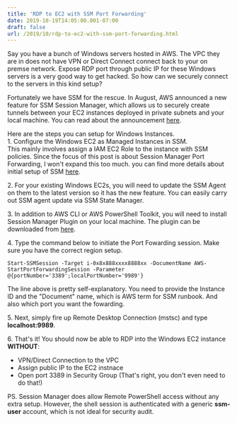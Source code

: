 ```yaml
---
title: 'RDP to EC2 with SSM Port Forwarding'
date: 2019-10-19T14:05:00.001-07:00
draft: false
url: /2019/10/rdp-to-ec2-with-ssm-port-forwarding.html
---
```


Say you have a bunch of Windows servers hosted in AWS. The VPC they are in does not have VPN or Direct Connect connect back to your on premse network. Expose RDP port through public IP for these Windows servers is a very good way to get hacked. So how can we securely connect to the servers in this kind setup?  
  
Fortunately we have SSM for the rescue. In August, AWS announced a new feature for SSM Session Manager, which allows us to securely create tunnels between your EC2 instances deployed in private subnets and your local machine. You can read about the announcement [here](https://aws.amazon.com/blogs/aws/new-port-forwarding-using-aws-system-manager-sessions-manager/).  
  
Here are the steps you can setup for Windows Instances.  
1\. Configure the Windows EC2 as Managed Instances in SSM.  
This mainly involves assign a IAM EC2 Role to the instance with SSM policies. Since the focus of this post is about Session Manager Port Forwarding, I won't expand this too much. you can find more details about initial setup of SSM [here](https://docs.aws.amazon.com/systems-manager/latest/userguide/setup-instance-profile.html).  
  
2\. For your existing Windows EC2s, you will need to update the SSM Agent on them to the latest version so it has the new feature. You can easily carry out SSM agent update via SSM State Manager.  
  
3\. In addition to AWS CLI or AWS PowerShell Toolkit, you will need to install Session Manager Plugin on your local machine. The plugin can be downloaded from [here](https://s3.amazonaws.com/session-manager-downloads/plugin/latest/windows/SessionManagerPluginSetup.exe).  
  
4\. Type the command below to initiate the Port Fowarding session. Make sure you have the correct region setup.  

```
Start-SSMSession -Target i-0x8x888xxxx8888xx -DocumentName AWS-StartPortForwardingSession -Parameter @{portNumber='3389';localPortNumber='9989'}  

```

The line above is pretty self-explanatory. You need to provide the Instance ID and the "Document" name, which is AWS term for SSM runbook. And also which port you want the fowarding.  
  
5\. Next, simply fire up Remote Desktop Connection (mstsc) and type **localhost:9989**.  
  
6\. That's it! You should now be able to RDP into the Windows EC2 instance **WITHOUT**:  

*   VPN/Direct Connection to the VPC
*   Assign public IP to the EC2 instnace
*   Open port 3389 in Security Group (That's right, you don't even need to do that!)

PS. Session Manager does allow Remote PowerShell access without any extra setup. However, the shell session is authenticated with a generic **ssm-user** account, which is not ideal for security audit.